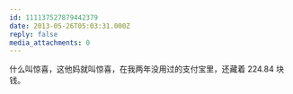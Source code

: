 ```yaml
---
id: 111137527879442379
date: 2013-05-26T05:03:31.000Z
reply: false
media_attachments: 0
---
```


什么叫惊喜，这他妈就叫惊喜，在我两年没用过的支付宝里，还藏着 224.84 块钱。

